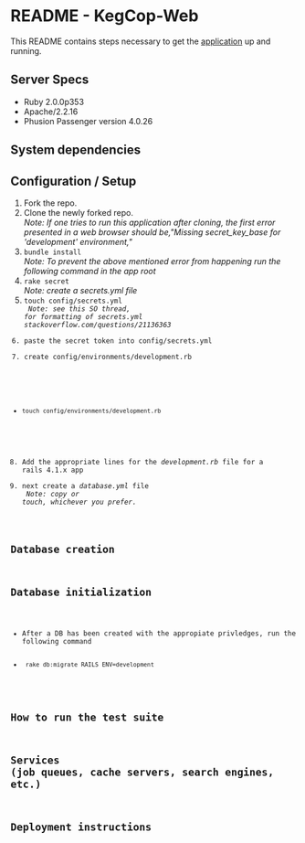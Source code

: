 # README - KegCop-Web
This README contains steps necessary to get the [application](http://kegcop.chrisrjones.com/) up and running.

## Server Specs
- Ruby 2.0.0p353
- Apache/2.2.16
- Phusion Passenger version 4.0.26

##  System dependencies

##  Configuration / Setup
1.  Fork the repo.
2.  Clone the newly forked repo.<br />
*Note: If one tries to run this application after cloning, the first error presented in a web browser should be,"Missing secret_key_base for 'development' environment,"*<br />
3. <code>bundle install</code><br />
*Note: To prevent the above mentioned error from happening run the following command in the app
root*<br />
4. <code>rake secret</code><br />
*Note: create a secrets.yml file*<br />
5. <code>touch config/secrets.yml<br />
*Note: see this SO thread, for formatting of secrets.yml stackoverflow.com/questions/21136363*
6. paste the secret token into config/secrets.yml
7. create config/environments/development.rb
-     touch config/environments/development.rb
8. Add the appropriate lines for the *development.rb* file for a rails 4.1.x app
9. next create a *database.yml* file<br />
*Note: copy or touch, whichever you prefer.*

## Database creation

##  Database initialization
- After a DB has been created with the appropiate privledges, run the following command
-      rake db:migrate RAILS_ENV=development 

##  How to run the test suite

##  Services (job queues, cache servers, search engines, etc.)

## Deployment instructions
